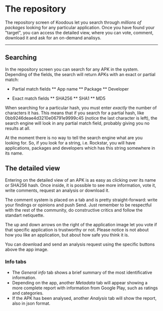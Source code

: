 # The repository

The repository screen of Koodous let you search through _millions of packages_ looking for any particular application. Once you have found your "target", you can access the detailed view, where you can vote, comment, download it and ask for an on-demand analisys. 

***

## Searching

In the repository screen you can search for any APK in the system. Depending of the fields, the search will return APKs with an exact or partial match:

* Partial match fields
** App name
** Package
** Developer

* Exact match fields
** SHA256
** SHA1
** MD5

When searching for a particular hash, you must enter _exactly_ the number of characters it has. This means that if you search for a partial hash, like 0bb9246deae4d3210e06791e9999c45 (notice the last character is left), the search engine will look in any partial match field, probably giving you no results at all.

At the moment there is no way to tell the search engine what are you looking for. So, if you look for a string, i.e. Rockstar, you will have applications, packages and developers which has this string somewhere in its name. 

## The detailed view

Entering on the detailed view of an APK is as easy as clicking over its name or SHA256 hash. Once inside, it is possible to see more information, vote it, write comments, request an analysis or download it.

The comment system is placed on a tab and is pretty straight-forward: write your findings or opinions and push Send. Just remember to be respectful with the rest of the community, do constructive critics and follow the standart netiquette. 

The up and down arrows on the right of the application image let you vote if that specific application is trustworthy or not. Please notice is not about how you like an application, but about how safe you think it is. 

You can download and send an analysis request using the specific buttons above the app image. 

### Info tabs

* The _General info_ tab shows a brief summary of the most identificative information. 
* Depending on the app, another _Metadata_ tab will appear showing a more complete report with information from Google Play, such as ratings and categories. 
* If the APK has been analysed, another _Analysis_ tab will show the report, also in json format. 

